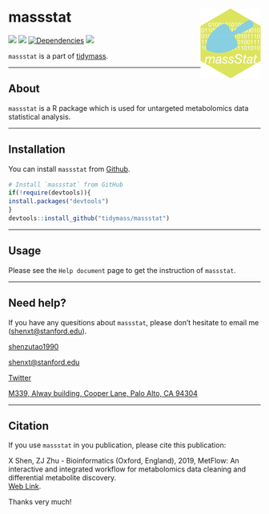 <!-- README.md is generated from README.Rmd. Please edit that file -->

# massstat <img src="man/figures/massstat_logo.png" align="right" alt="" width="120" />

[![](https://www.r-pkg.org/badges/version/massstat?color=green)](https://cran.r-project.org/package=massstat)
[![](https://img.shields.io/github/languages/code-size/tidymass/massstat.svg)](https://github.com/tidymass/massstat)
[![Dependencies](https://tinyverse.netlify.com/badge/massstat)](https://cran.r-project.org/package=massstat)
[![](https://img.shields.io/badge/lifecycle-experimental-orange.svg)](https://www.tidyverse.org/lifecycle/#experimental)

`massstat` is a part of [tidymass](https://tidymass.github.io/tidymass/).

------

## **About**

`massstat` is a R package which is used for untargeted metabolomics data
statistical analysis.

-----

## **Installation**

You can install `massstat` from
[Github](https://github.com/tidymass/massstat).

``` r
# Install `massstat` from GitHub
if(!require(devtools)){
install.packages("devtools")
}
devtools::install_github("tidymass/massstat")
```

-----

## **Usage**

Please see the `Help document` page to get the instruction of `massstat`.

-----

## **Need help?**

If you have any quesitions about `massstat`, please don’t hesitate to
email me (<shenxt@stanford.edu>).

<i class="fa fa-weixin"></i>
[shenzutao1990](https://www.shenxt.info/files/wechat_QR.jpg)

<i class="fa fa-envelope"></i> <shenxt@stanford.edu>

<i class="fa fa-twitter"></i>
[Twitter](https://twitter.com/JasperShen1990)

<i class="fa fa-map-marker-alt"></i> [M339, Alway building, Cooper Lane,
Palo Alto,
CA 94304](https://www.google.com/maps/place/Alway+Building/@37.4322345,-122.1770883,17z/data=!3m1!4b1!4m5!3m4!1s0x808fa4d335c3be37:0x9057931f3b312c29!8m2!3d37.4322345!4d-122.1748996)

-----

## **Citation**

If you use `massstat` in you publication, please cite this publication:

X Shen, ZJ Zhu - Bioinformatics (Oxford, England), 2019, MetFlow: An
interactive and integrated workflow for metabolomics data cleaning and
differential metabolite discovery.  
[Web
Link](https://www.researchgate.net/profile/Xiaotao_Shen/publication/330410794_MetFlow_An_Interactive_and_Integrated_Workflow_for_Metabolomics_Data_Cleaning_and_Differential_Metabolite_Discovery/links/5cb3ca7892851c8d22ec3a89/MetFlow-An-Interactive-and-Integrated-Workflow-for-Metabolomics-Data-Cleaning-and-Differential-Metabolite-Discovery.pdf).

Thanks very much\!
